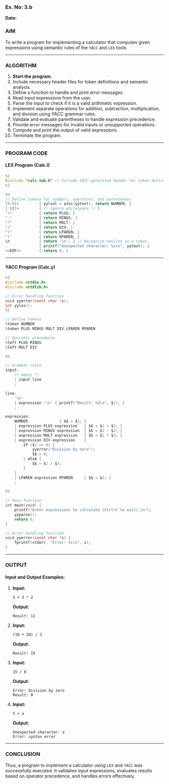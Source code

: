 ### **Ex. No: 3.b**  
**Date:**  

### **AIM**  
To write a program for implementing a calculator that computes given expressions using semantic rules of the `YACC` and `LEX` tools.  

---

### **ALGORITHM**  

1. **Start the program.**  
2. Include necessary header files for token definitions and semantic analysis.  
3. Define a function to handle and print error messages.  
4. Read input expressions from the user.  
5. Parse the input to check if it is a valid arithmetic expression.  
6. Implement separate operations for addition, subtraction, multiplication, and division using YACC grammar rules.  
7. Validate and evaluate parentheses to handle expression precedence.  
8. Provide error messages for invalid inputs or unsupported operations.  
9. Compute and print the output of valid expressions.  
10. Terminate the program.  

---

### **PROGRAM CODE**  

#### **LEX Program (Calc.l)**  

```c
%{
#include "calc.tab.h" // Include YACC-generated header for token definitions
%}

%%
// Define tokens for numbers, operators, and parentheses
[0-9]+         { yylval = atoi(yytext); return NUMBER; }
[ \t]+         { /* Ignore whitespace */ }
"+"            { return PLUS; }
"-"            { return MINUS; }
"*"            { return MULT; }
"/"            { return DIV; }
"("            { return LPAREN; }
")"            { return RPAREN; }
\n             { return '\n'; } // Recognize newline as a token
.              { printf("Unexpected character: %s\n", yytext); }
<<EOF>>        { return 0; }
```

---

#### **YACC Program (Calc.y)**  

```c
%{
#include <stdio.h>
#include <stdlib.h>

// Error handling function
void yyerror(const char *s);
int yylex();
%}

// Define tokens
%token NUMBER
%token PLUS MINUS MULT DIV LPAREN RPAREN

// Operator precedence
%left PLUS MINUS
%left MULT DIV

%%

// Grammar rules
input:
    /* empty */
    | input line
    ;

line:
    '\n'
    | expression '\n' { printf("Result: %d\n", $1); }
    ;

expression:
    NUMBER              { $$ = $1; }
    | expression PLUS expression   { $$ = $1 + $3; }
    | expression MINUS expression  { $$ = $1 - $3; }
    | expression MULT expression   { $$ = $1 * $3; }
    | expression DIV expression    { 
        if ($3 == 0) {
            yyerror("Division by zero");
            $$ = 0; 
        } else {
            $$ = $1 / $3; 
        }
    }
    | LPAREN expression RPAREN     { $$ = $2; }
    ;

%%

// Main function
int main(void) {
    printf("Enter expressions to calculate (Ctrl+C to exit):\n");
    yyparse();
    return 0;
}

// Error handling function
void yyerror(const char *s) {
    fprintf(stderr, "Error: %s\n", s);
}
```

---

### **OUTPUT**  

#### Input and Output Examples:  

1. **Input:**  
   ```
   5 + 3 * 2
   ```  
   **Output:**  
   ```
   Result: 11
   ```

2. **Input:**  
   ```
   (10 + 20) / 2
   ```  
   **Output:**  
   ```
   Result: 15
   ```

3. **Input:**  
   ```
   15 / 0
   ```  
   **Output:**  
   ```
   Error: Division by zero
   Result: 0
   ```

4. **Input:**  
   ```
   5 + a
   ```  
   **Output:**  
   ```
   Unexpected character: a
   Error: syntax error
   ```

---

### **CONCLUSION**  
Thus, a program to implement a calculator using `LEX` and `YACC` was successfully executed. It validates input expressions, evaluates results based on operator precedence, and handles errors effectively.